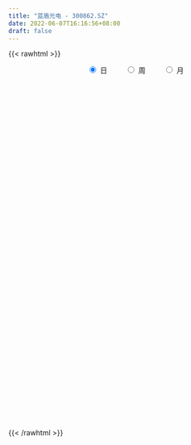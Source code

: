```yaml
---
title: "蓝盾光电 - 300862.SZ"
date: 2022-06-07T16:16:56+08:00
draft: false
---
```

{{< rawhtml >}}
    <div style="text-align: center">
        <label style="padding: 1rem;"><input style="margin-right: .5rem" type="radio" name="period" value="D" checked onclick="period_change(this)">日</label>
        <label style="padding: 1rem;"><input style="margin-right: .5rem" type="radio" name="period" value="W" onclick="period_change(this)">周</label>
        <label style="padding: 1rem;"><input style="margin-right: .5rem" type="radio" name="period" value="M" onclick="period_change(this)">月</label>
    </div>
    <div id="chart" style="height: 700px;"></div> 
    <script type="text/javascript">
        const D_v = [159197.97,179167.04,186020.42,170246.79,142931.18,85730.54,79176.43,66356.07,71959.13,53934.62,46401.28,35651.06,53684.12,58779.38,55481.87,52282.33,67871.28,121869.68,171584.13,128177.52,100993.09,86929.91,62527.92,101682.1,69235.82,52922.84,60473.58,50788.16,50617.5,67779.37,58019.74,98582.38,76675.23,67157.48,45187.93,76090.78,103354.0,79776.69,54448.5,45068.04,82172.71,102984.39,68600.14,65176.32,38702.71,42640.14,35941.86,34233.61,33567.26,31342.77,27733.59,28383.85,36767.19,17877.94,17666.68,19032.95,14537.52,28605.57,23968.84,17330.21,17129.53,22406.37,17843.38,15147.04,10984.0,15456.41,14720.09,20485.45,17449.3,24574.17,14947.0,27523.7,19188.92,17419.68,12217.03,14075.41,17231.75,15415.47,12713.0,12590.48,17666.0,12328.28,24442.02,20978.81,23721.86,22103.05,12433.62,19701.95,29426.69,31884.95,23609.04,24605.51,15412.55,17852.1,16172.47,25391.41,17752.48,49622.1,36531.12,35132.18,17367.86,17661.0,17082.86,17027.13,24494.0,21385.69,20726.92,18103.38,23965.84,21322.63,14824.67,14889.92,13936.04,8677.64,10436.71,12156.12,15498.63,11156.09,17158.17,16381.85,16004.52,13349.76,18748.63,30625.15,36068.85,37776.52,60365.55,35722.64,34217.31,29769.63,15845.71,15164.47,20867.31,20493.68,37314.25,45410.82,37226.14,59037.92,59696.87,45071.13,38686.09,33492.33,22070.0,26175.53,31095.77,41390.29,32128.57,29215.73,16030.09,43843.27,40892.96,26360.39,34995.25,22619.68,12226.3,15199.23,11960.69,13604.33,15525.4,12522.82,9894.82,13641.19,9178.48,15229.43,9625.39,12955.71,15076.77,6541.86,7330.47,6275.03,9209.82,7066.43,7380.61,9970.56,9491.18,7292.16,10149.0,5938.39,11107.0,8819.99,8255.27,10027.77,11306.91,29002.84,16231.73,11748.77,11520.79,8442.98,7766.76,7157.0,9739.67,9623.04,13114.92,11277.4,10094.24,6857.0,7040.99,11144.83,11897.83,18723.24,53467.85,29403.33,20443.02,12033.02,14137.51,8464.69,15199.0,12879.91,6840.47,26925.18,22237.87,33269.59,17167.15,18691.6,23829.17,33370.83,20156.44,21939.12,17510.29,15951.45,14423.56,13828.26,19117.48,14242.88,10989.9,11709.97,7362.39,9347.31,9126.23,11392.98,8017.29,30219.76,15343.04,9879.73,30027.79,15894.43,15485.0,21337.43,33373.52,25367.09,21157.67,19911.53,18769.54,33736.91,47694.87,27747.18,21599.72,26119.69,33748.16,34526.77,28386.88,29396.15,18430.45,18814.29,15678.53,21331.48,17766.13,15202.7,11561.89,25774.08,11328.1,17985.43,15447.9,9436.08,10411.9,24853.07,17807.33,6979.0,10164.0,5551.59,6884.08,5937.67,7549.58,7147.26,6810.43,5056.43,3821.0,6916.0,4817.0,12895.0,8370.0,5750.97,12873.32,10153.68,9162.18,6488.35,6871.52,8034.35,8440.58,9782.96,8840.69,10331.0,11694.99,11575.0,29166.03,45168.39,55089.11,37819.5,20383.0,19638.42,20071.72,20345.32,16494.42,18777.35,14985.86,17653.0,20098.0,17044.69,24974.94,18897.0,11196.06,25536.06,13518.35,9384.16,11333.63,8303.39,10309.0,14826.48,15534.98,13935.91,12445.39,12565.0,7468.65,16548.0,11187.0,12434.0,8109.48,37731.07,14551.05,19877.3,13669.5,14228.25,14379.87,10053.86,13425.91,9299.91,23059.68,11696.69,8217.0,7244.0,16731.67,13351.0,82190.66,79074.07,40016.0,39110.87,36634.0,19507.17,17656.25,10526.87,10892.87,8748.14,10491.24,8464.72,12736.39,5299.78,5943.65,6587.0,17162.63,9579.98,7875.61,10524.33,9010.17,26514.57,14374.6,8521.0,7084.0,8625.28,9586.12,7465.43,9088.01,9202.68,12126.69,7964.0,8130.0,5743.0,8532.08,8214.86,11993.0,6752.79,8048.44,23063.48,11061.24,8895.54,9391.0,8625.0,7738.86,5477.0,6883.0,17514.73,7752.04,6882.57,8965.44,6678.44,6001.43,4561.55,4671.43,8306.0,5143.0,3661.81,4200.31,4805.07,5794.41,9852.0,7225.0,10373.68,7975.08,6652.0,8565.73,6991.0,7861.0,7479.36,13771.09,10294.73,4588.09,4615.14,4024.91,4361.57,14451.81,11879.56,6375.21,8990.56,7604.69,6927.42,6197.94,6607.41,7132.31,5341.28,8197.89,9396.74,6928.08]
const D_histogram = [0.0,0.9374814815,1.6997102037,1.4435332743,0.333263996,-0.5075864027,-1.0775368868,-1.4664187111,-1.8859225704,-1.995834517,-2.0641246168,-1.9972106032,-2.011711246,-2.2544142922,-2.0843061169,-1.7304602686,-1.337321279,-0.3819014041,0.3304517763,0.9774421852,1.3699072751,1.1713499899,1.0580902874,1.1122236746,0.9340512114,0.5760036633,0.4589896005,0.2313807622,0.2872820305,0.5096386108,0.5644085719,0.7812060248,0.9523966693,0.8445408094,0.6803849045,0.7573063524,0.8583184495,0.6544720438,0.4761479332,0.3463342221,0.4520526843,0.6209683437,0.4580166544,0.0179740279,-0.261925012,-0.3176893754,-0.4762974865,-0.4800058746,-0.5601980858,-0.4843753281,-0.4336133833,-0.4691548799,-0.6528601077,-0.7064387161,-0.6599977985,-0.64305608,-0.5802086823,-0.4127030958,-0.3642149988,-0.3269424477,-0.3023755408,-0.3578467319,-0.3136183054,-0.2952958406,-0.2501021742,-0.1458310644,-0.0505083479,0.0681471954,0.1050689555,0.0241307503,-0.0531015688,-0.0542801818,-0.0050515983,-0.0340115659,-0.0286963442,-0.0767779925,-0.1747775516,-0.1574920009,-0.1635834768,-0.1102447417,-0.1064404525,-0.0519536124,0.0634710231,0.1777096897,0.0939965831,-0.0183554585,-0.0686978244,0.0036703126,0.2601917277,0.4566378545,0.4809230626,0.3311142867,0.2215987117,0.046847558,-0.0480571118,-0.2422697074,-0.2907968788,0.1087452682,0.2899417693,0.449206615,0.5036657549,0.505662684,0.4071497554,0.2498754291,0.1910809882,0.2234618399,0.1863383816,0.1620555295,0.2788270746,0.23283027,0.1160501039,0.0079866768,-0.1419352679,-0.241625765,-0.2408760221,-0.2111241186,-0.0634407633,0.0771722167,0.1617723785,0.2236919681,0.2663636946,0.2341386103,0.2550426779,0.2265215158,0.3090374525,0.3699654647,0.5039464936,0.5089795325,0.4892024594,0.2757453621,0.082280883,-0.0038209245,-0.0181075818,-0.0012697558,0.1343902528,0.250954033,0.2773904428,0.3448742491,0.4675854795,0.4221316905,0.3952258792,0.261116197,0.1785674081,0.1226836914,0.0587214258,0.1173592963,0.0369863568,-0.0759709281,-0.1305047518,-0.0272010042,0.0228982921,0.0727094831,-0.069975271,-0.2376051196,-0.3049655879,-0.3990648916,-0.4140982828,-0.3504012073,-0.3624277859,-0.3738730899,-0.3228751674,-0.3329557401,-0.3225959192,-0.3700698799,-0.3885576731,-0.4189315677,-0.4918607825,-0.4697324027,-0.4519308189,-0.4175990347,-0.3144039499,-0.2263465867,-0.1640028331,-0.0523853385,0.034606428,0.0759970723,0.0596594192,0.0595515664,0.1116058197,0.1640150031,0.1892747381,0.2321382408,0.2845357317,0.3631261997,0.4072377202,0.4073526292,0.3521534329,0.3154295623,0.2544776211,0.2224366715,0.1707604579,0.1588747739,0.1772953954,0.1584584998,0.0849867845,0.0287920772,-0.0181607761,0.0133811539,0.0681874028,0.143481302,0.3039236065,0.3414296485,0.2831828911,0.2528437637,0.1484751306,0.0979273281,0.0746055097,-0.0282400878,-0.077194746,0.0182224708,0.0874048093,0.1248305893,0.1458491278,0.1577023857,0.2004826419,0.1820902393,0.1169706661,0.118246096,0.0389085227,-0.010942373,-0.0135081421,-0.0232854653,-0.1295528477,-0.2680961585,-0.3475198979,-0.449388884,-0.4587679948,-0.4105534801,-0.313154084,-0.2550508467,-0.20234423,-0.0564045161,-0.003777867,0.0252642171,0.1426049052,0.205428614,0.1907536489,0.18782714,0.24559649,0.2261397878,0.2226014902,0.1227813479,-0.0611514448,-0.0097779656,0.0900454572,0.0992882538,0.045940635,-0.0681962935,-0.1689855628,-0.2136204274,-0.1934286628,-0.2193762916,-0.2098416673,-0.1608582341,-0.1218972243,-0.1094897699,-0.1307190322,-0.1282243172,-0.1106984009,-0.1661042619,-0.1809763331,-0.2247718773,-0.264104483,-0.279468855,-0.2305047628,-0.1655984295,-0.1792405427,-0.1561141401,-0.1873796491,-0.1613261595,-0.1054497172,-0.0520767425,-0.0463481104,0.007180853,0.0553006862,0.0705781999,0.0796252889,0.0707098134,0.0674345451,0.0077238434,-0.0472327202,-0.0617593768,0.0042019368,-0.0136820383,-0.088893514,-0.081657822,-0.0382552743,-0.019682625,0.0155835618,0.0670868243,0.1144272013,0.164712195,0.2106404994,0.2483976788,0.3480491667,0.4409106864,0.5874611704,0.5608067379,0.5137782727,0.4137925824,0.3691519436,0.3409157992,0.3000523078,0.2776213806,0.2494177927,0.1617082971,0.1092158626,0.0806614381,0.0939509864,0.031724824,-0.0082730615,-0.1439039942,-0.2605621007,-0.3120322283,-0.3154054,-0.2960329281,-0.2742319248,-0.2246231609,-0.1596736432,-0.0849587875,-0.0659203191,-0.0870937504,-0.07727958,-0.017110665,0.0013050427,-0.0406028923,-0.0554897821,0.0604237286,0.1078783803,0.1147962308,0.1314200023,0.1497653955,0.1078982224,0.0729976386,-0.0069273833,-0.03492424,-0.0167009319,0.0123442798,-0.0069851196,-0.0358221129,0.0120234799,0.0103083641,0.2775389906,0.2979234306,0.2409757526,0.1501192161,-0.1177523743,-0.2997443998,-0.4789502343,-0.5316902295,-0.4884238066,-0.4065589541,-0.3147152171,-0.2602811612,-0.2717601864,-0.2467499116,-0.2136574234,-0.1646215987,-0.0918337166,-0.0364828074,0.0287330464,0.0653771897,0.103103013,0.1469522896,0.1486100311,0.1272263816,0.1305224247,0.1469024199,0.1371045109,0.1232252886,0.0555423867,-0.038613102,-0.1239156495,-0.1593482641,-0.1479010384,-0.1800855597,-0.2975086017,-0.3109142183,-0.2436724607,-0.1677808116,-0.0683655316,0.081581515,0.1849550509,0.2105388165,0.1842681038,0.1270913553,0.0366583425,0.003428357,-0.0081681383,0.0512190641,0.0772008924,0.0768778528,0.0139604277,-0.0689691128,-0.0935669912,-0.1228588289,-0.1322173738,-0.1825351906,-0.1699560383,-0.155240585,-0.154281786,-0.1782366065,-0.2059339861,-0.3565857364,-0.4715699673,-0.4651985855,-0.4643623597,-0.3606817777,-0.2328912782,-0.1210462211,0.0090406896,0.133510438,0.1959379431,0.2534118585,0.2761107333,0.2790231214,0.275126867,0.2761129154,0.3413812229,0.3578633628,0.3503839104,0.2406872627,0.1831674969,0.1532908756,0.148339009,0.1653127527,0.191571588,0.212902504,0.2569828413,0.2971093559,0.3000681885]
const D_fast = [0.0,1.1718518519,2.3590081249,2.4637145141,1.4367612348,0.4690142355,-0.3703204703,-1.1258069724,-2.0167914743,-2.6256620502,-3.2099833042,-3.6423719413,-4.1598003956,-4.9661070148,-5.3170753688,-5.3958445877,-5.3370359178,-4.4770913939,-3.6821252695,-2.7907743143,-2.0558324056,-1.9615521934,-1.810289324,-1.4781000181,-1.4227596785,-1.6368063107,-1.6390729734,-1.8088366211,-1.6811148452,-1.3313486122,-1.1354765082,-0.7233775491,-0.3140877373,-0.2108083949,-0.2048680736,0.0613799624,0.3769716719,0.3367432771,0.2774561499,0.2342259943,0.4529576275,0.7771153728,0.7286678471,0.2931187276,-0.0522615652,-0.1874482726,-0.4651307552,-0.588840612,-0.8090823446,-0.854353419,-0.91199482,-1.0648250366,-1.4117452913,-1.6419335787,-1.7604921107,-1.9043144123,-1.9865191851,-1.9221893726,-1.9647550252,-2.0092180861,-2.0602450644,-2.2051779384,-2.2393540883,-2.2948555836,-2.3121874608,-2.2443741171,-2.1616784876,-2.0259861455,-1.9627971464,-2.037702664,-2.1282103754,-2.1429590339,-2.0949933499,-2.132456209,-2.1343150733,-2.2015912198,-2.3432851668,-2.3653726163,-2.4123599614,-2.3865824117,-2.4093882356,-2.3678897987,-2.2365974074,-2.0779313183,-2.1381452792,-2.2550861855,-2.3226030074,-2.2493172922,-1.9277479452,-1.6171423548,-1.472626381,-1.5396565853,-1.5937724823,-1.7568117465,-1.8637306943,-2.1185107167,-2.2397371078,-1.8130086438,-1.5593267003,-1.287760201,-1.1073846223,-0.9789720222,-0.9756975119,-1.0705029809,-1.0815271748,-0.9932808631,-0.983819726,-0.9675886957,-0.781110382,-0.768899619,-0.8566672592,-0.9627340171,-1.1481397788,-1.3082367171,-1.3677059797,-1.3907351059,-1.2589119414,-1.0990059073,-0.9739626508,-0.8561200692,-0.7468574191,-0.7205478508,-0.6358831138,-0.6077738969,-0.4479985971,-0.2945792186,-0.0346115663,0.0976663557,0.2001898974,0.0556691407,-0.1172251176,-0.2042821563,-0.223095709,-0.206575322,-0.0373177502,0.1419845383,0.2377685588,0.3914709274,0.6310785276,0.6911576613,0.7630583198,0.6942276868,0.6563207499,0.6311079561,0.5818260469,0.6698037415,0.5986773911,0.4667273743,0.3795673626,0.4760708592,0.5318947285,0.5998832902,0.4397047185,0.2126735899,0.0690717247,-0.124793802,-0.2433517638,-0.2672549902,-0.3698885152,-0.4748020917,-0.504522961,-0.5978424688,-0.6681316277,-0.8081230584,-0.9237502699,-1.0588570564,-1.2547514668,-1.3500561876,-1.4452373086,-1.5153052831,-1.4907111858,-1.4592404693,-1.4378974239,-1.3393762639,-1.2437328905,-1.1833429781,-1.1847657764,-1.1699857376,-1.0900300294,-0.9966170952,-0.9240386756,-0.8231406127,-0.6996091889,-0.530237171,-0.3843162205,-0.2823631542,-0.2495239922,-0.2073904723,-0.2047230082,-0.1811547899,-0.190140889,-0.1623078796,-0.0995634092,-0.0787856799,-0.131010699,-0.180007387,-0.2315004344,-0.1966132159,-0.1247601163,-0.0135958916,0.2228273145,0.3456907687,0.358239734,0.3911115475,0.3238616971,0.2977957266,0.2931252856,0.1832196662,0.1149663214,0.2149391559,0.3059726969,0.3746061241,0.4320869446,0.4833657989,0.5762667156,0.6033968729,0.5675199662,0.5983569201,0.5287464774,0.4761599884,0.4702171838,0.4546184943,0.3159629,0.1103955496,-0.0559081644,-0.2701243714,-0.3941954809,-0.4486193362,-0.4295084611,-0.4351679355,-0.4330473763,-0.3012087915,-0.2495266091,-0.2141684707,-0.0611765563,0.053004306,0.0860177531,0.1300480292,0.2492165016,0.2862947464,0.3384068214,0.2692820161,0.0700613622,0.11899035,0.2413251371,0.2753899971,0.2335275371,0.1023415353,-0.0406941247,-0.1387340962,-0.1668994973,-0.247691199,-0.2906169916,-0.2818481169,-0.2733614131,-0.2883264012,-0.3422354215,-0.3717967859,-0.3819454698,-0.4788773963,-0.5389935507,-0.6389820643,-0.7443407907,-0.8295723765,-0.838234475,-0.814727749,-0.8731799979,-0.8890821303,-0.9671925516,-0.9814706019,-0.9519565889,-0.9116027999,-0.9174611954,-0.8621370187,-0.8001920139,-0.7672699502,-0.7383165391,-0.7295545612,-0.7159711933,-0.7737509341,-0.8405156777,-0.8704821785,-0.8034703808,-0.8247748654,-0.9222097195,-0.9353884831,-0.9015497539,-0.8878977609,-0.8487356837,-0.780460715,-0.7045135378,-0.6130504953,-0.5144620661,-0.4146054669,-0.2279416873,-0.0248524961,0.2685632805,0.3821105325,0.4635266355,0.4669890908,0.5146364378,0.5716292433,0.6057788288,0.6527532467,0.686904107,0.6396216857,0.6144332168,0.6060441518,0.6428214467,0.5885264904,0.5464603395,0.3748534083,0.1930547766,0.063576592,-0.0186479298,-0.0732836899,-0.1200406678,-0.1265876942,-0.1015565873,-0.0480814284,-0.0455230399,-0.0884699088,-0.0979756333,-0.0420843846,-0.0233424162,-0.0754010743,-0.1041604096,0.0268590332,0.10128328,0.1369001882,0.1863789602,0.2421657023,0.2272730848,0.2106219106,0.128965043,0.0922371262,0.1062852014,0.1384164831,0.1173408037,0.0795482822,0.130399745,0.1312617202,0.4678770943,0.562742392,0.5660386521,0.5127119197,0.2154022357,-0.0415258898,-0.3404692828,-0.5261318354,-0.6049713642,-0.6247462502,-0.6115813175,-0.6222175518,-0.7016366237,-0.7383138268,-0.7586356944,-0.7507552694,-0.7009258165,-0.6546956091,-0.5822964937,-0.529308053,-0.4658064764,-0.3852191274,-0.3464088782,-0.3359859322,-0.300059283,-0.2469536828,-0.222475464,-0.2055483642,-0.2593456694,-0.3631544336,-0.4794358935,-0.5547055741,-0.580233608,-0.6574395193,-0.8492397117,-0.9403738828,-0.9340502404,-0.9001037942,-0.8177798972,-0.6474374718,-0.4978251731,-0.4196067035,-0.3998103902,-0.4252142998,-0.506482727,-0.5388556233,-0.5524941531,-0.4803021847,-0.4350201333,-0.4161237097,-0.4755510279,-0.5757228466,-0.6237124728,-0.6837190178,-0.7261319061,-0.8220835205,-0.8519933778,-0.8760880707,-0.9136997183,-0.9822136903,-1.0613945665,-1.3011927509,-1.5340694736,-1.6439977382,-1.7592521023,-1.7457419647,-1.6761742847,-1.5945907829,-1.4622436999,-1.304396342,-1.1929843511,-1.0721574711,-0.980430913,-0.9077627445,-0.8428772821,-0.7728630049,-0.6222493917,-0.5163014111,-0.4361848859,-0.485709718,-0.4974376095,-0.4889915119,-0.4568586262,-0.3985566944,-0.3244049621,-0.2498484201,-0.1415223725,-0.0271185189,0.0508573608]
const D_slow = [0.0,0.2343703704,0.6592979213,1.0201812398,1.1034972388,0.9766006382,0.7072164165,0.3406117387,-0.1308689039,-0.6298275331,-1.1458586873,-1.6451613381,-2.1480891496,-2.7116927227,-3.2327692519,-3.6653843191,-3.9997146388,-4.0951899898,-4.0125770458,-3.7682164995,-3.4257396807,-3.1329021832,-2.8683796114,-2.5903236927,-2.3568108899,-2.212809974,-2.0980625739,-2.0402173834,-1.9683968757,-1.840987223,-1.6998850801,-1.5045835739,-1.2664844066,-1.0553492042,-0.8852529781,-0.69592639,-0.4813467776,-0.3177287667,-0.1986917834,-0.1121082278,0.0009049432,0.1561470292,0.2706511927,0.2751446997,0.2096634467,0.1302411029,0.0111667312,-0.1088347374,-0.2488842588,-0.3699780909,-0.4783814367,-0.5956701567,-0.7588851836,-0.9354948626,-1.1004943122,-1.2612583322,-1.4063105028,-1.5094862768,-1.6005400265,-1.6822756384,-1.7578695236,-1.8473312066,-1.9257357829,-1.9995597431,-2.0620852866,-2.0985430527,-2.1111701397,-2.0941333408,-2.067866102,-2.0618334144,-2.0751088066,-2.088678852,-2.0899417516,-2.0984446431,-2.1056187291,-2.1248132273,-2.1685076152,-2.2078806154,-2.2487764846,-2.27633767,-2.3029477832,-2.3159361863,-2.3000684305,-2.2556410081,-2.2321418623,-2.2367307269,-2.253905183,-2.2529876049,-2.1879396729,-2.0737802093,-1.9535494436,-1.870770872,-1.815371194,-1.8036593045,-1.8156735825,-1.8762410093,-1.948940229,-1.921753912,-1.8492684696,-1.7369668159,-1.6110503772,-1.4846347062,-1.3828472673,-1.32037841,-1.272608163,-1.216742703,-1.1701581076,-1.1296442252,-1.0599374566,-1.0017298891,-0.9727173631,-0.9707206939,-1.0062045109,-1.0666109521,-1.1268299576,-1.1796109873,-1.1954711781,-1.176178124,-1.1357350293,-1.0798120373,-1.0132211137,-0.9546864611,-0.8909257916,-0.8342954127,-0.7570360496,-0.6645446834,-0.53855806,-0.4113131768,-0.289012562,-0.2200762214,-0.1995060007,-0.2004612318,-0.2049881272,-0.2053055662,-0.171708003,-0.1089694947,-0.039621884,0.0465966783,0.1634930481,0.2690259708,0.3678324406,0.4331114898,0.4777533418,0.5084242647,0.5231046211,0.5524444452,0.5616910344,0.5426983024,0.5100721144,0.5032718634,0.5089964364,0.5271738072,0.5096799894,0.4502787095,0.3740373126,0.2742710897,0.170746519,0.0831462171,-0.0074607293,-0.1009290018,-0.1816477937,-0.2648867287,-0.3455357085,-0.4380531785,-0.5351925968,-0.6399254887,-0.7628906843,-0.880323785,-0.9933064897,-1.0977062484,-1.1763072359,-1.2328938826,-1.2738945908,-1.2869909254,-1.2783393185,-1.2593400504,-1.2444251956,-1.229537304,-1.2016358491,-1.1606320983,-1.1133134138,-1.0552788536,-0.9841449206,-0.8933633707,-0.7915539406,-0.6897157834,-0.6016774251,-0.5228200346,-0.4592006293,-0.4035914614,-0.3609013469,-0.3211826535,-0.2768588046,-0.2372441797,-0.2159974835,-0.2087994642,-0.2133396583,-0.2099943698,-0.1929475191,-0.1570771936,-0.081096292,0.0042611202,0.0750568429,0.1382677839,0.1753865665,0.1998683985,0.218519776,0.211459754,0.1921610675,0.1967166852,0.2185678875,0.2497755348,0.2862378168,0.3256634132,0.3757840737,0.4213066335,0.4505493001,0.4801108241,0.4898379547,0.4871023615,0.4837253259,0.4779039596,0.4455157477,0.3784917081,0.2916117336,0.1792645126,0.0645725139,-0.0380658561,-0.1163543771,-0.1801170888,-0.2307031463,-0.2448042753,-0.2457487421,-0.2394326878,-0.2037814615,-0.152424308,-0.1047358958,-0.0577791108,0.0036200117,0.0601549586,0.1158053312,0.1465006682,0.131212807,0.1287683156,0.1512796799,0.1761017433,0.1875869021,0.1705378287,0.128291438,0.0748863312,0.0265291655,-0.0283149074,-0.0807753242,-0.1209898828,-0.1514641888,-0.1788366313,-0.2115163893,-0.2435724687,-0.2712470689,-0.3127731344,-0.3580172176,-0.414210187,-0.4802363077,-0.5501035215,-0.6077297122,-0.6491293195,-0.6939394552,-0.7329679902,-0.7798129025,-0.8201444424,-0.8465068717,-0.8595260573,-0.8711130849,-0.8693178717,-0.8554927001,-0.8378481502,-0.8179418279,-0.8002643746,-0.7834057383,-0.7814747775,-0.7932829575,-0.8087228017,-0.8076723175,-0.8110928271,-0.8333162056,-0.8537306611,-0.8632944797,-0.8682151359,-0.8643192455,-0.8475475394,-0.8189407391,-0.7777626903,-0.7251025655,-0.6630031457,-0.5759908541,-0.4657631825,-0.3188978899,-0.1786962054,-0.0502516372,0.0531965084,0.1454844943,0.2307134441,0.305726521,0.3751318661,0.4374863143,0.4779133886,0.5052173542,0.5253827138,0.5488704603,0.5568016663,0.554733401,0.5187574024,0.4536168773,0.3756088202,0.2967574702,0.2227492382,0.154191257,0.0980354668,0.058117056,0.0368773591,0.0203972793,-0.0013761583,-0.0206960533,-0.0249737196,-0.0246474589,-0.034798182,-0.0486706275,-0.0335646954,-0.0065951003,0.0221039574,0.054958958,0.0924003068,0.1193748624,0.1376242721,0.1358924263,0.1271613662,0.1229861333,0.1260722032,0.1243259233,0.1153703951,0.1183762651,0.1209533561,0.1903381037,0.2648189614,0.3250628995,0.3625927036,0.33315461,0.25821851,0.1384809515,0.0055583941,-0.1165475576,-0.2181872961,-0.2968661004,-0.3619363907,-0.4298764373,-0.4915639152,-0.544978271,-0.5861336707,-0.6090920998,-0.6182128017,-0.6110295401,-0.5946852427,-0.5689094894,-0.532171417,-0.4950189092,-0.4632123138,-0.4305817077,-0.3938561027,-0.3595799749,-0.3287736528,-0.3148880561,-0.3245413316,-0.355520244,-0.39535731,-0.4323325696,-0.4773539595,-0.55173111,-0.6294596645,-0.6903777797,-0.7323229826,-0.7494143655,-0.7290189868,-0.6827802241,-0.6301455199,-0.584078494,-0.5523056552,-0.5431410695,-0.5422839803,-0.5443260148,-0.5315212488,-0.5122210257,-0.4930015625,-0.4895114556,-0.5067537338,-0.5301454816,-0.5608601888,-0.5939145323,-0.6395483299,-0.6820373395,-0.7208474858,-0.7594179323,-0.8039770839,-0.8554605804,-0.9446070145,-1.0624995063,-1.1787991527,-1.2948897426,-1.385060187,-1.4432830066,-1.4735445618,-1.4712843895,-1.43790678,-1.3889222942,-1.3255693296,-1.2565416463,-1.1867858659,-1.1180041491,-1.0489759203,-0.9636306146,-0.8741647739,-0.7865687963,-0.7263969806,-0.6806051064,-0.6422823875,-0.6051976353,-0.5638694471,-0.5159765501,-0.4627509241,-0.3985052138,-0.3242278748,-0.2492108277]
const D_data = [['2020-08-24', 70.0, 64.68, 55.55, 70.0],['2020-08-25', 62.0, 79.37, 60.0, 88.18],['2020-08-26', 76.0, 82.91, 73.11, 93.6],['2020-08-27', 87.73, 72.9, 71.15, 92.0],['2020-08-28', 67.91, 59.35, 59.2, 68.8],['2020-08-31', 58.8, 57.51, 56.44, 59.88],['2020-09-01', 56.6, 56.56, 55.56, 59.6],['2020-09-02', 56.84, 55.28, 54.0, 56.84],['2020-09-03', 55.28, 51.37, 51.22, 55.45],['2020-09-04', 49.99, 52.2, 49.52, 53.5],['2020-09-07', 51.66, 50.48, 50.27, 52.35],['2020-09-08', 50.76, 50.34, 50.2, 51.97],['2020-09-09', 49.88, 47.58, 47.03, 49.88],['2020-09-10', 48.03, 41.96, 41.96, 48.44],['2020-09-11', 41.06, 44.77, 40.5, 45.99],['2020-09-14', 44.79, 46.47, 44.16, 46.8],['2020-09-15', 46.11, 47.21, 45.2, 49.6],['2020-09-16', 46.6, 56.65, 45.44, 56.65],['2020-09-17', 58.5, 57.53, 54.01, 66.3],['2020-09-18', 55.02, 60.37, 55.02, 65.96],['2020-09-21', 58.02, 60.43, 56.65, 62.0],['2020-09-22', 57.0, 54.1, 52.7, 58.83],['2020-09-23', 54.01, 54.79, 53.52, 56.79],['2020-09-24', 54.48, 57.21, 53.65, 60.6],['2020-09-25', 56.0, 54.43, 53.0, 58.48],['2020-09-28', 54.09, 51.0, 50.2, 54.86],['2020-09-29', 51.38, 52.84, 50.18, 54.87],['2020-09-30', 52.0, 50.5, 50.3, 53.44],['2020-10-09', 51.59, 53.51, 50.59, 54.19],['2020-10-12', 53.98, 56.4, 53.52, 57.48],['2020-10-13', 56.0, 55.23, 54.15, 56.39],['2020-10-14', 55.91, 58.31, 55.49, 59.43],['2020-10-15', 56.82, 59.29, 54.13, 59.4],['2020-10-16', 57.96, 56.52, 56.24, 60.56],['2020-10-19', 58.0, 55.55, 55.35, 58.66],['2020-10-20', 54.05, 58.8, 53.53, 59.66],['2020-10-21', 58.3, 60.15, 57.3, 61.98],['2020-10-22', 58.01, 56.6, 56.36, 61.44],['2020-10-23', 56.06, 56.3, 55.58, 58.36],['2020-10-26', 55.95, 56.38, 54.67, 57.6],['2020-10-27', 55.8, 59.58, 55.46, 60.29],['2020-10-28', 59.12, 61.56, 58.17, 62.47],['2020-10-29', 60.04, 57.88, 57.8, 60.68],['2020-10-30', 58.05, 53.0, 52.44, 58.98],['2020-11-02', 52.02, 52.99, 50.52, 53.48],['2020-11-03', 53.23, 54.68, 52.36, 55.43],['2020-11-04', 54.51, 52.5, 51.9, 54.66],['2020-11-05', 52.99, 53.61, 52.73, 54.27],['2020-11-06', 53.7, 51.98, 51.2, 53.74],['2020-11-09', 52.4, 53.46, 51.9, 53.69],['2020-11-10', 53.47, 53.06, 52.52, 53.85],['2020-11-11', 52.64, 51.58, 51.51, 53.64],['2020-11-12', 51.63, 48.58, 48.28, 51.64],['2020-11-13', 48.07, 48.9, 47.76, 49.38],['2020-11-16', 49.03, 49.44, 48.56, 49.87],['2020-11-17', 49.46, 48.55, 48.37, 49.5],['2020-11-18', 48.56, 48.66, 48.09, 49.11],['2020-11-19', 48.3, 49.99, 47.79, 50.66],['2020-11-20', 49.5, 48.55, 48.41, 50.3],['2020-11-23', 48.79, 48.13, 47.79, 48.79],['2020-11-24', 48.25, 47.64, 47.4, 48.59],['2020-11-25', 47.7, 46.03, 45.8, 47.85],['2020-11-26', 46.03, 46.71, 45.71, 47.28],['2020-11-27', 46.5, 46.03, 45.83, 46.95],['2020-11-30', 46.34, 46.03, 45.89, 46.47],['2020-12-01', 46.4, 46.72, 46.04, 47.05],['2020-12-02', 46.75, 46.77, 46.49, 47.25],['2020-12-03', 46.64, 47.35, 46.53, 47.86],['2020-12-04', 47.04, 46.52, 46.46, 47.74],['2020-12-07', 46.52, 44.68, 44.65, 46.52],['2020-12-08', 44.61, 43.99, 43.91, 44.97],['2020-12-09', 44.0, 44.39, 42.69, 45.62],['2020-12-10', 44.1, 44.83, 43.55, 45.65],['2020-12-11', 44.5, 43.59, 43.08, 45.3],['2020-12-14', 43.08, 43.63, 42.82, 44.26],['2020-12-15', 44.0, 42.5, 42.39, 44.0],['2020-12-16', 42.5, 41.07, 40.9, 42.52],['2020-12-17', 41.0, 41.85, 40.51, 41.95],['2020-12-18', 41.69, 41.14, 41.09, 42.24],['2020-12-21', 41.12, 41.58, 40.92, 42.39],['2020-12-22', 41.3, 40.7, 40.68, 42.25],['2020-12-23', 41.0, 41.1, 40.51, 41.32],['2020-12-24', 41.02, 42.0, 40.83, 43.19],['2020-12-25', 41.51, 42.38, 41.29, 42.92],['2020-12-28', 42.31, 39.77, 39.4, 42.93],['2020-12-29', 39.39, 38.59, 38.38, 39.54],['2020-12-30', 38.1, 38.57, 38.1, 38.92],['2020-12-31', 38.41, 39.82, 38.41, 40.17],['2021-01-04', 39.77, 42.81, 39.52, 43.39],['2021-01-05', 42.65, 43.27, 42.2, 44.4],['2021-01-06', 42.99, 41.8, 41.56, 43.21],['2021-01-07', 41.13, 39.33, 38.82, 41.94],['2021-01-08', 39.03, 39.09, 38.4, 40.37],['2021-01-11', 39.01, 37.35, 37.02, 39.46],['2021-01-12', 37.28, 37.36, 37.06, 38.45],['2021-01-13', 37.4, 34.95, 34.83, 37.86],['2021-01-14', 34.9, 35.63, 34.56, 36.25],['2021-01-15', 35.58, 41.85, 35.18, 41.97],['2021-01-18', 41.36, 40.58, 40.05, 42.2],['2021-01-19', 40.65, 41.27, 40.15, 42.67],['2021-01-20', 41.25, 40.68, 40.27, 41.6],['2021-01-21', 40.68, 40.36, 39.62, 40.99],['2021-01-22', 40.36, 39.0, 38.9, 40.64],['2021-01-25', 39.15, 37.64, 37.1, 39.38],['2021-01-26', 37.64, 38.28, 37.49, 40.96],['2021-01-27', 37.97, 39.34, 37.5, 40.25],['2021-01-28', 39.14, 38.45, 38.34, 40.55],['2021-01-29', 38.42, 38.42, 37.26, 39.18],['2021-02-01', 38.42, 40.46, 37.9, 40.46],['2021-02-02', 40.11, 38.67, 38.41, 40.39],['2021-02-03', 38.44, 37.34, 37.3, 39.29],['2021-02-04', 36.98, 36.75, 36.11, 38.12],['2021-02-05', 37.14, 35.33, 35.05, 37.9],['2021-02-08', 35.41, 34.98, 34.77, 35.86],['2021-02-09', 35.28, 35.62, 35.0, 36.14],['2021-02-10', 36.1, 35.72, 35.5, 36.59],['2021-02-18', 36.5, 37.4, 36.5, 37.7],['2021-02-19', 37.22, 37.93, 37.19, 37.94],['2021-02-22', 37.99, 37.77, 37.65, 38.91],['2021-02-23', 38.52, 37.88, 37.55, 39.29],['2021-02-24', 37.48, 37.97, 37.15, 38.45],['2021-02-25', 38.2, 37.12, 37.02, 38.51],['2021-02-26', 36.8, 37.82, 36.79, 38.28],['2021-03-01', 35.41, 37.25, 35.1, 37.48],['2021-03-02', 36.99, 38.89, 35.85, 38.92],['2021-03-03', 38.2, 39.18, 38.09, 39.53],['2021-03-04', 38.83, 40.89, 38.51, 43.5],['2021-03-05', 40.03, 39.99, 39.5, 41.56],['2021-03-08', 39.94, 39.99, 38.89, 41.29],['2021-03-09', 39.6, 37.2, 37.0, 39.82],['2021-03-10', 37.3, 36.46, 36.23, 37.89],['2021-03-11', 36.46, 37.05, 36.01, 37.31],['2021-03-12', 36.85, 37.64, 36.27, 38.62],['2021-03-15', 37.71, 38.0, 37.2, 38.48],['2021-03-16', 38.24, 39.93, 37.41, 40.44],['2021-03-17', 40.5, 40.51, 39.21, 41.58],['2021-03-18', 40.3, 39.97, 39.81, 41.47],['2021-03-19', 40.11, 40.99, 39.77, 43.0],['2021-03-22', 41.51, 42.54, 40.85, 43.45],['2021-03-23', 42.16, 41.03, 40.81, 42.44],['2021-03-24', 40.69, 41.44, 40.5, 43.8],['2021-03-25', 41.0, 39.98, 39.51, 41.52],['2021-03-26', 40.0, 40.28, 39.66, 40.96],['2021-03-29', 41.05, 40.43, 39.81, 41.77],['2021-03-30', 40.68, 40.15, 39.7, 41.6],['2021-03-31', 39.83, 41.82, 39.6, 42.48],['2021-04-01', 41.2, 40.16, 39.97, 41.34],['2021-04-02', 40.38, 39.29, 39.29, 40.59],['2021-04-06', 39.26, 39.56, 39.01, 39.74],['2021-04-07', 39.58, 41.68, 39.33, 41.68],['2021-04-08', 41.7, 41.5, 41.12, 42.18],['2021-04-09', 41.58, 41.88, 40.82, 41.99],['2021-04-12', 42.0, 39.29, 39.1, 42.35],['2021-04-13', 39.03, 38.08, 38.0, 39.48],['2021-04-14', 37.83, 38.54, 37.83, 38.77],['2021-04-15', 38.26, 37.53, 37.25, 38.57],['2021-04-16', 37.79, 37.93, 37.53, 38.18],['2021-04-19', 38.2, 38.76, 38.08, 38.8],['2021-04-20', 38.76, 37.67, 37.65, 38.98],['2021-04-21', 37.45, 37.31, 37.08, 37.93],['2021-04-22', 37.4, 37.9, 37.4, 37.96],['2021-04-23', 37.9, 36.95, 36.8, 38.06],['2021-04-26', 36.96, 36.9, 36.34, 37.4],['2021-04-27', 36.68, 35.74, 35.31, 37.12],['2021-04-28', 35.74, 35.55, 35.4, 36.0],['2021-04-29', 35.63, 34.86, 34.84, 35.77],['2021-04-30', 35.0, 33.58, 33.1, 35.18],['2021-05-06', 33.5, 34.13, 33.38, 34.27],['2021-05-07', 34.23, 33.68, 33.57, 34.28],['2021-05-10', 33.71, 33.53, 33.44, 33.98],['2021-05-11', 33.52, 34.31, 33.38, 34.66],['2021-05-12', 34.02, 34.25, 33.71, 34.45],['2021-05-13', 33.81, 34.0, 33.81, 34.46],['2021-05-14', 34.13, 34.82, 34.12, 34.99],['2021-05-17', 35.2, 34.86, 34.34, 35.2],['2021-05-18', 34.85, 34.5, 34.45, 34.97],['2021-05-19', 34.36, 33.72, 33.72, 34.4],['2021-05-20', 33.6, 33.75, 33.46, 34.12],['2021-05-21', 33.79, 34.44, 33.79, 34.74],['2021-05-24', 34.47, 34.67, 34.44, 34.89],['2021-05-25', 34.6, 34.52, 34.01, 34.64],['2021-05-26', 34.79, 34.94, 34.52, 35.15],['2021-05-27', 35.18, 35.38, 34.98, 35.59],['2021-05-28', 35.99, 36.19, 35.95, 37.65],['2021-05-31', 35.51, 36.28, 35.35, 36.48],['2021-06-01', 35.9, 36.07, 35.52, 36.57],['2021-06-02', 36.08, 35.44, 35.4, 36.28],['2021-06-03', 35.78, 35.61, 35.45, 36.16],['2021-06-04', 35.79, 35.2, 35.08, 35.79],['2021-06-07', 34.94, 35.44, 34.94, 35.58],['2021-06-08', 35.44, 35.07, 34.8, 35.5],['2021-06-09', 35.2, 35.48, 34.86, 35.69],['2021-06-10', 35.47, 35.97, 35.17, 35.97],['2021-06-11', 36.05, 35.6, 35.6, 36.3],['2021-06-15', 35.46, 34.73, 34.38, 35.48],['2021-06-16', 34.56, 34.61, 34.38, 35.1],['2021-06-17', 34.44, 34.42, 34.34, 34.86],['2021-06-18', 34.3, 35.33, 34.02, 35.4],['2021-06-21', 35.43, 35.86, 35.31, 36.1],['2021-06-22', 35.7, 36.53, 35.4, 36.6],['2021-06-23', 38.0, 38.4, 38.0, 41.79],['2021-06-24', 37.44, 37.65, 37.3, 39.0],['2021-06-25', 37.4, 36.65, 36.65, 37.65],['2021-06-28', 36.76, 36.99, 36.65, 37.25],['2021-06-29', 36.98, 35.88, 35.88, 36.99],['2021-06-30', 35.88, 36.26, 35.8, 36.56],['2021-07-01', 36.61, 36.5, 36.03, 37.18],['2021-07-02', 36.28, 35.21, 35.21, 36.5],['2021-07-05', 35.02, 35.46, 35.02, 35.79],['2021-07-06', 35.38, 37.4, 35.24, 37.4],['2021-07-07', 37.0, 37.59, 36.75, 37.7],['2021-07-08', 38.52, 37.6, 37.39, 39.25],['2021-07-09', 37.74, 37.7, 37.11, 38.2],['2021-07-12', 37.52, 37.84, 36.81, 38.14],['2021-07-13', 37.85, 38.57, 37.24, 38.78],['2021-07-14', 39.0, 38.08, 37.99, 40.15],['2021-07-15', 37.71, 37.45, 37.02, 38.78],['2021-07-16', 37.41, 38.27, 37.14, 38.76],['2021-07-19', 38.05, 37.18, 37.17, 38.35],['2021-07-20', 36.78, 37.28, 36.1, 37.65],['2021-07-21', 37.44, 37.79, 37.2, 37.94],['2021-07-22', 37.99, 37.72, 37.26, 38.09],['2021-07-23', 37.54, 36.2, 36.1, 37.68],['2021-07-26', 36.11, 35.03, 34.8, 36.65],['2021-07-27', 35.0, 34.98, 34.88, 35.78],['2021-07-28', 34.99, 33.92, 33.0, 35.19],['2021-07-29', 34.59, 34.43, 34.24, 34.95],['2021-07-30', 34.44, 34.91, 34.17, 35.28],['2021-08-02', 34.91, 35.62, 34.68, 35.77],['2021-08-03', 35.46, 35.3, 35.15, 36.23],['2021-08-04', 35.07, 35.32, 35.0, 35.6],['2021-08-05', 35.12, 36.89, 34.61, 37.69],['2021-08-06', 36.56, 36.2, 35.88, 36.85],['2021-08-09', 36.2, 36.1, 35.7, 36.26],['2021-08-10', 36.1, 37.64, 35.84, 37.85],['2021-08-11', 37.42, 37.56, 37.12, 37.8],['2021-08-12', 37.56, 36.86, 36.71, 37.56],['2021-08-13', 37.05, 37.1, 36.56, 38.08],['2021-08-16', 37.23, 38.18, 37.0, 38.74],['2021-08-17', 38.1, 37.51, 37.4, 38.1],['2021-08-18', 37.98, 37.84, 37.05, 38.49],['2021-08-19', 37.82, 36.51, 36.39, 37.82],['2021-08-20', 36.01, 34.73, 34.62, 36.06],['2021-08-23', 34.87, 37.31, 34.87, 38.37],['2021-08-24', 37.32, 38.38, 36.9, 38.7],['2021-08-25', 38.01, 37.64, 37.15, 38.27],['2021-08-26', 37.57, 36.82, 36.81, 37.6],['2021-08-27', 36.94, 35.62, 35.38, 37.0],['2021-08-30', 35.65, 35.13, 35.07, 36.75],['2021-08-31', 35.18, 35.3, 34.55, 36.23],['2021-09-01', 35.2, 35.89, 34.82, 35.99],['2021-09-02', 34.8, 35.13, 33.62, 35.2],['2021-09-03', 35.13, 35.35, 34.9, 35.87],['2021-09-06', 35.35, 35.84, 35.05, 35.99],['2021-09-07', 35.58, 35.82, 35.38, 36.1],['2021-09-08', 35.77, 35.51, 35.41, 36.16],['2021-09-09', 35.65, 34.94, 34.85, 35.66],['2021-09-10', 34.96, 35.05, 34.82, 35.4],['2021-09-13', 35.17, 35.16, 34.87, 35.47],['2021-09-14', 34.18, 33.99, 33.9, 34.58],['2021-09-15', 34.01, 34.12, 33.82, 34.32],['2021-09-16', 34.33, 33.38, 33.2, 34.33],['2021-09-17', 33.13, 32.95, 32.7, 33.42],['2021-09-22', 32.63, 32.81, 32.44, 33.09],['2021-09-23', 32.76, 33.42, 32.62, 33.78],['2021-09-24', 34.8, 33.68, 33.68, 35.5],['2021-09-27', 33.12, 32.6, 32.31, 33.32],['2021-09-28', 32.56, 32.85, 32.5, 33.2],['2021-09-29', 32.5, 31.9, 31.88, 32.67],['2021-09-30', 32.04, 32.35, 32.04, 32.59],['2021-10-08', 32.61, 32.72, 32.42, 32.83],['2021-10-11', 32.77, 32.8, 32.61, 32.97],['2021-10-12', 32.76, 32.2, 32.04, 32.76],['2021-10-13', 32.28, 32.82, 32.11, 32.87],['2021-10-14', 32.82, 32.93, 32.76, 33.15],['2021-10-15', 32.93, 32.62, 32.58, 33.1],['2021-10-18', 32.62, 32.55, 32.38, 32.82],['2021-10-19', 32.54, 32.27, 32.18, 32.67],['2021-10-20', 32.14, 32.25, 31.98, 32.38],['2021-10-21', 32.22, 31.29, 31.24, 32.24],['2021-10-22', 31.3, 30.91, 30.86, 31.45],['2021-10-25', 30.81, 31.07, 30.81, 31.26],['2021-10-26', 31.3, 32.08, 30.97, 32.36],['2021-10-27', 31.26, 31.04, 30.87, 31.87],['2021-10-28', 31.03, 29.91, 29.88, 31.05],['2021-10-29', 29.93, 30.57, 29.93, 30.77],['2021-11-01', 30.07, 30.99, 30.07, 31.2],['2021-11-02', 31.14, 30.7, 30.34, 31.51],['2021-11-03', 30.9, 30.93, 30.53, 31.5],['2021-11-04', 30.73, 31.28, 30.66, 31.45],['2021-11-05', 31.25, 31.45, 31.0, 31.48],['2021-11-08', 31.6, 31.75, 31.18, 31.95],['2021-11-09', 31.73, 32.0, 31.5, 32.17],['2021-11-10', 32.36, 32.21, 31.56, 32.4],['2021-11-11', 32.38, 33.51, 32.35, 33.51],['2021-11-12', 33.96, 34.19, 33.73, 35.18],['2021-11-15', 34.02, 35.87, 34.02, 36.2],['2021-11-16', 35.36, 34.45, 34.34, 35.59],['2021-11-17', 34.58, 34.41, 34.18, 35.0],['2021-11-18', 34.71, 33.72, 33.64, 34.74],['2021-11-19', 33.69, 34.35, 33.57, 34.89],['2021-11-22', 34.59, 34.67, 34.1, 34.89],['2021-11-23', 34.88, 34.62, 34.35, 34.9],['2021-11-24', 34.99, 34.96, 34.44, 35.35],['2021-11-25', 34.9, 35.02, 34.67, 35.36],['2021-11-26', 35.2, 34.19, 34.19, 35.2],['2021-11-29', 33.66, 34.43, 33.51, 34.63],['2021-11-30', 34.62, 34.66, 34.42, 35.18],['2021-12-01', 34.98, 35.29, 34.48, 35.41],['2021-12-02', 35.3, 34.34, 34.25, 35.36],['2021-12-03', 34.34, 34.43, 34.21, 34.87],['2021-12-06', 34.2, 32.77, 32.77, 34.39],['2021-12-07', 32.8, 32.23, 32.01, 33.36],['2021-12-08', 32.4, 32.42, 32.24, 32.69],['2021-12-09', 32.41, 32.67, 32.29, 32.93],['2021-12-10', 32.67, 32.79, 32.58, 32.88],['2021-12-13', 32.62, 32.73, 32.6, 32.89],['2021-12-14', 32.8, 33.09, 32.5, 33.28],['2021-12-15', 33.09, 33.45, 33.02, 33.63],['2021-12-16', 33.36, 33.86, 33.36, 33.89],['2021-12-17', 33.71, 33.36, 33.3, 33.8],['2021-12-20', 33.62, 32.79, 32.7, 33.67],['2021-12-21', 32.8, 33.08, 32.68, 33.13],['2021-12-22', 33.4, 33.86, 33.0, 33.96],['2021-12-23', 33.61, 33.54, 33.33, 33.9],['2021-12-24', 33.54, 32.7, 32.58, 33.8],['2021-12-27', 32.8, 32.84, 32.3, 32.98],['2021-12-28', 33.35, 34.75, 33.07, 34.97],['2021-12-29', 34.7, 34.4, 34.13, 34.7],['2021-12-30', 33.5, 34.13, 33.03, 34.56],['2021-12-31', 34.2, 34.42, 33.85, 34.58],['2022-01-04', 34.26, 34.66, 34.12, 34.8],['2022-01-05', 34.58, 33.96, 33.68, 34.64],['2022-01-06', 33.88, 33.93, 33.78, 34.26],['2022-01-07', 34.09, 33.1, 33.08, 34.18],['2022-01-10', 33.01, 33.46, 32.68, 33.62],['2022-01-11', 33.33, 34.01, 33.33, 34.85],['2022-01-12', 34.17, 34.29, 33.93, 34.42],['2022-01-13', 34.29, 33.73, 33.67, 34.4],['2022-01-14', 33.61, 33.48, 33.33, 33.97],['2022-01-17', 33.48, 34.5, 33.48, 34.68],['2022-01-18', 34.8, 34.03, 33.91, 34.8],['2022-01-19', 34.01, 38.26, 33.77, 39.8],['2022-01-20', 38.0, 36.21, 36.04, 38.1],['2022-01-21', 35.21, 35.4, 34.81, 36.33],['2022-01-24', 35.4, 34.78, 34.43, 36.38],['2022-01-25', 34.58, 31.65, 31.31, 34.62],['2022-01-26', 31.28, 31.38, 30.73, 31.8],['2022-01-27', 31.2, 30.15, 30.0, 31.36],['2022-01-28', 30.68, 30.71, 30.2, 31.09],['2022-02-07', 30.83, 31.47, 30.83, 31.67],['2022-02-08', 31.4, 31.91, 31.31, 31.91],['2022-02-09', 31.8, 32.18, 31.67, 32.25],['2022-02-10', 31.96, 31.83, 31.71, 32.2],['2022-02-11', 31.67, 30.85, 30.83, 31.79],['2022-02-14', 30.85, 31.07, 30.5, 31.17],['2022-02-15', 31.19, 31.07, 30.73, 31.23],['2022-02-16', 31.18, 31.26, 31.05, 31.39],['2022-02-17', 31.2, 31.7, 31.17, 32.49],['2022-02-18', 31.2, 31.69, 31.15, 31.7],['2022-02-21', 31.87, 32.05, 31.56, 32.08],['2022-02-22', 31.81, 31.92, 31.37, 31.97],['2022-02-23', 31.83, 32.12, 31.8, 32.32],['2022-02-24', 31.97, 32.44, 31.0, 33.48],['2022-02-25', 32.34, 32.08, 31.9, 32.83],['2022-02-28', 31.9, 31.78, 31.3, 32.25],['2022-03-01', 31.83, 32.08, 31.7, 32.24],['2022-03-02', 32.24, 32.35, 31.96, 32.6],['2022-03-03', 32.39, 32.1, 31.6, 32.75],['2022-03-04', 31.8, 32.04, 31.8, 32.34],['2022-03-07', 32.2, 31.17, 30.99, 32.2],['2022-03-08', 31.17, 30.36, 30.1, 31.47],['2022-03-09', 30.21, 29.87, 28.22, 30.61],['2022-03-10', 30.37, 30.0, 29.96, 30.77],['2022-03-11', 29.7, 30.34, 29.15, 30.43],['2022-03-14', 30.28, 29.54, 29.5, 30.28],['2022-03-15', 29.5, 27.8, 27.8, 29.54],['2022-03-16', 28.21, 28.42, 27.22, 28.59],['2022-03-17', 28.68, 29.26, 28.68, 29.85],['2022-03-18', 29.5, 29.49, 29.18, 29.66],['2022-03-21', 29.65, 30.06, 29.38, 30.26],['2022-03-22', 29.92, 31.27, 29.9, 31.7],['2022-03-23', 31.4, 31.38, 30.96, 31.6],['2022-03-24', 31.16, 30.82, 30.8, 31.53],['2022-03-25', 30.72, 30.24, 30.2, 31.03],['2022-03-28', 30.21, 29.67, 29.4, 30.58],['2022-03-29', 29.61, 28.84, 28.82, 29.9],['2022-03-30', 29.62, 29.16, 28.85, 29.67],['2022-03-31', 28.82, 29.23, 28.55, 29.54],['2022-04-01', 29.05, 30.19, 28.55, 30.48],['2022-04-06', 30.19, 29.98, 29.85, 30.55],['2022-04-07', 30.35, 29.71, 29.51, 30.4],['2022-04-08', 29.47, 28.72, 28.6, 29.72],['2022-04-11', 28.98, 27.98, 27.68, 29.32],['2022-04-12', 27.32, 28.28, 27.25, 28.34],['2022-04-13', 28.11, 27.91, 27.73, 28.5],['2022-04-14', 27.68, 27.87, 27.61, 28.22],['2022-04-15', 28.0, 26.98, 26.88, 28.06],['2022-04-18', 26.8, 27.43, 26.26, 27.45],['2022-04-19', 27.43, 27.3, 27.04, 27.66],['2022-04-20', 27.31, 26.94, 26.85, 27.69],['2022-04-21', 26.95, 26.32, 26.27, 27.27],['2022-04-22', 26.48, 25.86, 25.7, 26.48],['2022-04-25', 25.5, 23.48, 23.48, 25.85],['2022-04-26', 23.5, 22.73, 22.7, 23.95],['2022-04-27', 22.5, 23.42, 21.99, 23.55],['2022-04-28', 23.01, 22.82, 22.5, 23.42],['2022-04-29', 23.1, 23.87, 22.93, 24.19],['2022-05-05', 23.88, 24.36, 23.59, 24.62],['2022-05-06', 23.89, 24.46, 23.65, 24.55],['2022-05-09', 24.28, 25.09, 24.28, 25.17],['2022-05-10', 24.87, 25.56, 24.51, 25.74],['2022-05-11', 25.56, 25.22, 25.13, 26.72],['2022-05-12', 25.2, 25.47, 25.15, 25.85],['2022-05-13', 25.66, 25.28, 25.22, 25.95],['2022-05-16', 25.28, 25.15, 25.08, 25.88],['2022-05-17', 25.51, 25.12, 24.74, 25.6],['2022-05-18', 25.12, 25.24, 25.1, 25.58],['2022-05-19', 24.9, 26.33, 24.69, 27.21],['2022-05-20', 26.33, 26.09, 25.8, 26.58],['2022-05-23', 26.08, 25.98, 25.81, 26.19],['2022-05-24', 26.02, 24.51, 24.51, 26.22],['2022-05-25', 24.51, 24.78, 24.39, 25.12],['2022-05-26', 24.81, 24.93, 24.2, 25.24],['2022-05-27', 25.04, 25.18, 24.98, 25.65],['2022-05-30', 25.33, 25.53, 25.03, 25.59],['2022-05-31', 25.62, 25.83, 25.14, 25.91],['2022-06-01', 25.84, 25.99, 25.71, 26.16],['2022-06-02', 26.09, 26.58, 25.81, 26.59],['2022-06-06', 26.6, 26.93, 26.53, 27.17],['2022-06-07', 26.92, 26.78, 26.59, 27.16]]
const W_v = [837563.4000000001,357156.79,249997.71,541784.9399999999,421368.84,164184.58,50617.5,368214.2,358857.9,364001.6,185085.58,142105.34,103811.56,89856.53,79095.25,103653.47,71652.66,88005.59,77960.48,124938.74,126790.56,123775.02,101737.12,88939.1,31270.47,26654.72,81642.93,200558.71,115864.43,199482.81,199016.42,160005.89,127126.71,97001.15,65188.56,62065.78,13872.33,39902.45,43977.73,67412.78,55711.03,50912.03,35137.06,133935.27,62714.13,106440.26,117987.16,80831.04,53652.45,74099.3,92624.38,118579.35,156898.37,144488.41,88793.13,82097.4,44701.05,40501.92,6884.08,32501.37,36819.0,44428.5,41970.1,107935.41,153001.75,88255.95,92210.69,68075.59,67051.76,60202.65,93938.4,52087.89,59517.28,231363.4,123435.16,51333.36,44573.04,68299.28,41281.83,46511.38,41235.73,60459.7,46238.59,23600.05,30218.85,23604.6,42077.76,15556.73,43994.27,39332.99,36095.82,27278.89,16324.82]
const W_histogram = [0.0,-0.4562962963,-1.1914994196,-0.5905389104,-0.5568867859,-0.7510339045,-0.6331773176,-0.3244979504,-0.1177875016,-0.1821152417,-0.2670329502,-0.4912602909,-0.6157079386,-0.808172864,-0.8392472144,-0.9838797064,-1.1592314277,-1.1065158376,-1.1536006624,-1.1413545755,-0.867237958,-0.7993960945,-0.7177115509,-0.7901792488,-0.7315812604,-0.4760900724,-0.2575551861,0.0724515402,0.1664061862,0.470864114,0.6311283233,0.6733059737,0.8661908706,0.7240830593,0.5673459644,0.2558386228,0.0845182039,0.0762228682,0.0733667751,0.2098340212,0.2511339456,0.3187539938,0.3558418915,0.4725076697,0.4557218161,0.6059357439,0.7290364724,0.6585497751,0.5186980686,0.5061683304,0.5480558161,0.4119222615,0.3784516435,0.3361916924,0.2879573153,0.1229787016,0.073799209,-0.0318541585,-0.058803102,-0.064869207,-0.1601269468,-0.2184995461,-0.1723377114,0.0560180491,0.221821397,0.3187991909,0.3923551824,0.3265034505,0.3170185845,0.2641423145,0.3381250206,0.2929658263,0.2833204166,0.3940734452,0.1517510947,0.0087243196,-0.0199157324,-0.0040316003,0.0114943487,-0.0799816202,-0.1793016884,-0.175814837,-0.1587268001,-0.2242688989,-0.3548857558,-0.479067251,-0.6471348633,-0.6677745377,-0.578727215,-0.4249173557,-0.3473764691,-0.1734937738,-0.0245268866]
const W_fast = [0.0,-0.5703703704,-1.6034483486,-1.1501225669,-1.2556921389,-1.6375977336,-1.6780354761,-1.4504805966,-1.2732170232,-1.3830735737,-1.5347495198,-1.8817919332,-2.1601665655,-2.5546747069,-2.795560861,-3.1861632795,-3.6513228578,-3.875236227,-4.2107212174,-4.4838137744,-4.4265066464,-4.5585138065,-4.6562571507,-4.9262696608,-5.0505669874,-4.9140983175,-4.7599522278,-4.4118326165,-4.2762764239,-3.8541024676,-3.5360561775,-3.3255520336,-2.9161194191,-2.8772064656,-2.8921070694,-3.1396547553,-3.2898456232,-3.2790852419,-3.2635996412,-3.0746738898,-2.970590479,-2.8232819323,-2.6972335617,-2.4624408661,-2.3652962657,-2.0635984019,-1.7582385554,-1.6640878089,-1.6742649982,-1.5602526538,-1.381351214,-1.4145042033,-1.3533619104,-1.3115739385,-1.2878189868,-1.422052925,-1.4527826154,-1.5663995225,-1.6080492415,-1.6303326482,-1.7656221247,-1.8786196106,-1.8755422037,-1.633181931,-1.4119232338,-1.2352456421,-1.063600855,-1.0478267244,-0.9780569442,-0.9648976356,-0.8063836743,-0.7783014121,-0.7171167176,-0.5078453277,-0.7122299045,-0.8530755997,-0.8866945848,-0.8718183528,-0.8534188166,-0.9648901906,-1.1090356809,-1.1495025387,-1.1720962018,-1.2937055253,-1.5130438212,-1.7569921292,-2.0868434573,-2.2744267661,-2.3300612472,-2.2824807268,-2.2917839574,-2.1612747056,-2.0184395401]
const W_slow = [0.0,-0.1140740741,-0.411948929,-0.5595836566,-0.698805353,-0.8865638292,-1.0448581586,-1.1259826462,-1.1554295216,-1.200958332,-1.2677165695,-1.3905316423,-1.5444586269,-1.7465018429,-1.9563136465,-2.2022835731,-2.4920914301,-2.7687203895,-3.057120555,-3.3424591989,-3.5592686884,-3.759117712,-3.9385455998,-4.136090412,-4.3189857271,-4.4380082452,-4.5023970417,-4.4842841566,-4.4426826101,-4.3249665816,-4.1671845008,-3.9988580073,-3.7823102897,-3.6012895249,-3.4594530338,-3.3954933781,-3.3743638271,-3.35530811,-3.3369664163,-3.284507911,-3.2217244246,-3.1420359261,-3.0530754533,-2.9349485358,-2.8210180818,-2.6695341458,-2.4872750277,-2.322637584,-2.1929630668,-2.0664209842,-1.9294070302,-1.8264264648,-1.7318135539,-1.6477656308,-1.575776302,-1.5450316266,-1.5265818244,-1.534545364,-1.5492461395,-1.5654634412,-1.6054951779,-1.6601200645,-1.7032044923,-1.68919998,-1.6337446308,-1.5540448331,-1.4559560374,-1.3743301748,-1.2950755287,-1.2290399501,-1.1445086949,-1.0712672384,-1.0004371342,-0.9019187729,-0.8639809992,-0.8617999193,-0.8667788524,-0.8677867525,-0.8649131653,-0.8849085704,-0.9297339925,-0.9736877017,-1.0133694017,-1.0694366265,-1.1581580654,-1.2779248782,-1.439708594,-1.6066522284,-1.7513340322,-1.8575633711,-1.9444074884,-1.9877809318,-1.9939126535]
const W_data = [['2020-08-28', 70.0, 59.35, 55.55, 93.6],['2020-09-04', 58.8, 52.2, 49.52, 59.88],['2020-09-11', 51.66, 44.77, 40.5, 52.35],['2020-09-18', 44.79, 60.37, 44.16, 66.3],['2020-09-25', 58.02, 54.43, 52.7, 62.0],['2020-09-30', 54.09, 50.5, 50.18, 54.87],['2020-10-09', 51.59, 53.51, 50.59, 54.19],['2020-10-16', 53.98, 56.52, 53.52, 60.56],['2020-10-23', 58.0, 56.3, 53.53, 61.98],['2020-10-30', 55.95, 53.0, 52.44, 62.47],['2020-11-06', 52.02, 51.98, 50.52, 55.43],['2020-11-13', 52.4, 48.9, 47.76, 53.85],['2020-11-20', 49.03, 48.55, 47.79, 50.66],['2020-11-27', 48.79, 46.03, 45.71, 48.79],['2020-12-04', 46.34, 46.52, 45.89, 47.86],['2020-12-11', 46.52, 43.59, 42.69, 46.52],['2020-12-18', 43.08, 41.14, 40.51, 44.26],['2020-12-25', 41.12, 42.38, 40.51, 43.19],['2020-12-31', 42.31, 39.82, 38.1, 42.93],['2021-01-08', 39.77, 39.09, 38.4, 44.4],['2021-01-15', 39.01, 41.85, 34.56, 41.97],['2021-01-22', 41.36, 39.0, 38.9, 42.67],['2021-01-29', 39.15, 38.42, 37.1, 40.96],['2021-02-05', 38.42, 35.33, 35.05, 40.46],['2021-02-10', 35.41, 35.72, 34.77, 36.59],['2021-02-19', 36.5, 37.93, 36.5, 37.94],['2021-02-26', 37.99, 37.82, 36.79, 39.29],['2021-03-05', 35.41, 39.99, 35.1, 43.5],['2021-03-12', 39.94, 37.64, 36.01, 41.29],['2021-03-19', 37.71, 40.99, 37.2, 43.0],['2021-03-26', 41.51, 40.28, 39.51, 43.8],['2021-04-02', 41.05, 39.29, 39.29, 42.48],['2021-04-09', 39.26, 41.88, 39.01, 42.18],['2021-04-16', 42.0, 37.93, 37.25, 42.35],['2021-04-23', 38.2, 36.95, 36.8, 38.98],['2021-04-30', 36.96, 33.58, 33.1, 37.4],['2021-05-07', 33.5, 33.68, 33.38, 34.28],['2021-05-14', 33.71, 34.82, 33.38, 34.99],['2021-05-21', 35.2, 34.44, 33.46, 35.2],['2021-05-28', 34.47, 36.19, 34.01, 37.65],['2021-06-04', 35.51, 35.2, 35.08, 36.57],['2021-06-11', 34.94, 35.6, 34.8, 36.3],['2021-06-18', 35.46, 35.33, 34.02, 35.48],['2021-06-25', 35.43, 36.65, 35.31, 41.79],['2021-07-02', 36.76, 35.21, 35.21, 37.25],['2021-07-09', 35.02, 37.7, 35.02, 39.25],['2021-07-16', 37.52, 38.27, 36.81, 40.15],['2021-07-23', 38.05, 36.2, 36.1, 38.35],['2021-07-30', 36.11, 34.91, 33.0, 36.65],['2021-08-06', 34.91, 36.2, 34.61, 37.69],['2021-08-13', 36.2, 37.1, 35.7, 38.08],['2021-08-20', 37.23, 34.73, 34.62, 38.74],['2021-08-27', 34.87, 35.62, 34.87, 38.7],['2021-09-03', 35.65, 35.35, 33.62, 36.75],['2021-09-10', 35.35, 35.05, 34.82, 36.16],['2021-09-17', 35.17, 32.95, 32.7, 35.47],['2021-09-24', 32.63, 33.68, 32.44, 35.5],['2021-09-30', 33.12, 32.35, 31.88, 33.32],['2021-10-08', 32.61, 32.72, 32.42, 32.83],['2021-10-15', 32.77, 32.62, 32.04, 33.15],['2021-10-22', 32.62, 30.91, 30.86, 32.82],['2021-10-29', 30.81, 30.57, 29.88, 32.36],['2021-11-05', 30.07, 31.45, 30.07, 31.51],['2021-11-12', 31.6, 34.19, 31.18, 35.18],['2021-11-19', 34.02, 34.35, 33.57, 36.2],['2021-11-26', 34.59, 34.19, 34.1, 35.36],['2021-12-03', 33.66, 34.43, 33.51, 35.41],['2021-12-10', 34.2, 32.79, 32.01, 34.39],['2021-12-17', 32.62, 33.36, 32.5, 33.89],['2021-12-24', 33.62, 32.7, 32.58, 33.96],['2021-12-31', 32.8, 34.42, 32.3, 34.97],['2022-01-07', 34.26, 33.1, 33.08, 34.8],['2022-01-14', 33.01, 33.48, 32.68, 34.85],['2022-01-21', 33.48, 35.4, 33.48, 39.8],['2022-01-28', 35.4, 30.71, 30.0, 36.38],['2022-02-11', 30.83, 30.85, 30.83, 32.25],['2022-02-18', 30.85, 31.69, 30.5, 32.49],['2022-02-25', 31.87, 32.08, 31.0, 33.48],['2022-03-04', 31.9, 32.04, 31.3, 32.75],['2022-03-11', 32.2, 30.34, 28.22, 32.2],['2022-03-18', 30.28, 29.49, 27.22, 30.28],['2022-03-25', 29.65, 30.24, 29.38, 31.7],['2022-04-01', 30.21, 30.19, 28.55, 30.58],['2022-04-08', 30.19, 28.72, 28.6, 30.55],['2022-04-15', 28.98, 26.98, 26.88, 29.32],['2022-04-22', 26.8, 25.86, 25.7, 27.69],['2022-04-29', 25.5, 23.87, 21.99, 25.85],['2022-05-06', 23.88, 24.46, 23.59, 24.62],['2022-05-13', 24.28, 25.28, 24.28, 26.72],['2022-05-20', 25.28, 26.09, 24.69, 27.21],['2022-05-27', 26.08, 25.18, 24.2, 26.22],['2022-06-02', 25.33, 26.58, 25.03, 26.59],['2022-06-10', 26.6, 26.78, 26.53, 27.17]]
const M_v = [923293.9400000002,1648762.3200000001,1141691.2,531843.01,409383.45,477241.44,228507.22,813583.9600000001,412726.5000000001,181397.02,294098.88,386989.82,510476.33,332306.98,120632.95,428305.9,344336.4,466403.73,172726.68,209691.5,137015.99,148719.53,29863.99]
const M_histogram = [0.0,-0.4473618234,-0.5437443138,-1.0182012015,-1.653933872,-2.0466923087,-2.2108511998,-1.9245226135,-2.1475888501,-1.9751803608,-1.7330161229,-1.5407525812,-1.2752901799,-1.188108482,-1.1398652777,-0.741349285,-0.4188207608,-0.3813199041,-0.2185171861,-0.2162339745,-0.493515764,-0.463217789,-0.3051231197]
const M_fast = [0.0,-0.5592022792,-0.791520848,-1.5205280362,-2.5697441746,-3.4741756885,-4.1910473796,-4.3858494466,-5.1458128958,-5.4671994967,-5.6582892895,-5.8512138931,-5.9045740367,-6.1144194594,-6.3511425744,-6.1379639031,-5.9201405691,-5.9779696883,-5.8697962668,-5.9215715489,-6.3222322794,-6.4077387516,-6.3259248623]
const M_slow = [0.0,-0.1118404558,-0.2477765343,-0.5023268347,-0.9158103027,-1.4274833798,-1.9801961798,-2.4613268332,-2.9982240457,-3.4920191359,-3.9252731666,-4.3104613119,-4.6292838569,-4.9263109774,-5.2112772968,-5.396614618,-5.5013198082,-5.5966497843,-5.6512790808,-5.7053375744,-5.8287165154,-5.9445209626,-6.0208017426]
const M_data = [['2020-08-31', 70.0, 57.51, 55.55, 93.6],['2020-09-30', 56.6, 50.5, 40.5, 66.3],['2020-10-30', 51.59, 53.0, 50.59, 62.47],['2020-11-30', 52.02, 46.03, 45.71, 55.43],['2020-12-31', 46.4, 39.82, 38.1, 47.86],['2021-01-29', 39.77, 38.42, 34.56, 44.4],['2021-02-26', 38.42, 37.82, 34.77, 40.46],['2021-03-31', 35.41, 41.82, 35.1, 43.8],['2021-04-30', 41.2, 33.58, 33.1, 42.35],['2021-05-31', 33.5, 36.28, 33.38, 37.65],['2021-06-30', 35.9, 36.26, 34.02, 41.79],['2021-07-30', 36.61, 34.91, 33.0, 40.15],['2021-08-31', 34.91, 35.3, 34.55, 38.74],['2021-09-30', 35.2, 32.35, 31.88, 36.16],['2021-10-29', 32.61, 30.57, 29.88, 33.15],['2021-11-30', 30.07, 34.66, 30.07, 36.2],['2021-12-31', 34.98, 34.42, 32.01, 35.41],['2022-01-28', 34.26, 30.71, 30.0, 39.8],['2022-02-28', 30.83, 31.78, 30.5, 33.48],['2022-03-31', 31.83, 29.23, 27.22, 32.75],['2022-04-29', 29.05, 23.87, 21.99, 30.55],['2022-05-31', 23.88, 25.83, 23.59, 27.21],['2022-06-30', 25.84, 26.78, 25.71, 27.17]]
        const D_a = [null,null,93.6,null,null,null,null,null,null,null,null,null,null,null,40.5,null,null,null,66.3,null,null,null,null,null,null,null,50.18,null,null,null,null,null,null,null,null,null,null,null,null,null,null,62.47,null,null,null,null,null,null,null,null,null,null,null,47.76,null,null,null,null,50.3,null,null,null,null,null,null,null,null,null,null,null,null,null,null,null,null,null,null,40.51,null,null,null,null,null,null,null,null,null,null,null,44.4,null,null,null,null,null,null,34.56,null,null,null,null,null,null,null,40.96,null,null,null,null,null,null,null,null,34.77,null,null,null,null,null,39.29,null,null,null,35.1,null,null,null,null,null,null,null,null,null,null,null,null,null,null,43.45,null,null,null,null,null,null,null,null,null,null,null,null,null,null,null,null,null,null,null,null,null,null,null,null,null,null,null,33.1,null,null,null,null,null,null,null,35.2,null,null,null,null,null,34.01,null,null,null,null,36.57,null,null,null,null,null,null,null,null,null,null,null,34.02,null,null,null,null,null,null,null,null,null,null,null,null,null,null,null,null,null,40.15,null,null,null,null,null,null,null,null,null,33.0,null,null,null,null,null,null,null,null,null,null,null,null,38.74,null,null,null,null,null,null,null,null,null,null,null,null,33.62,null,null,null,36.16,null,null,null,null,null,null,null,null,null,null,null,null,31.88,null,null,null,null,null,33.15,null,null,null,null,null,null,null,null,null,29.88,null,null,null,null,null,null,null,null,null,null,null,36.2,null,null,null,null,null,null,null,null,null,null,null,null,null,null,null,32.01,null,null,null,null,null,null,null,null,null,null,null,null,null,null,34.97,null,null,null,null,null,null,null,32.68,null,null,null,null,null,null,39.8,null,null,null,null,null,30.0,null,null,null,null,null,null,null,null,null,null,null,null,null,null,33.48,null,null,null,null,null,null,null,null,null,null,null,null,null,27.22,null,null,null,31.7,null,null,null,null,null,null,null,null,null,null,null,null,null,null,null,null,null,null,null,null,null,null,null,21.99,null,null,null,null,null,null,26.72,null,null,null,null,null,null,null,null,null,null,24.2,null,null,null,null,null,null,null]
const W_a = [null,null,40.5,null,null,null,null,null,null,62.47,null,null,null,null,null,null,null,null,null,null,34.56,null,null,null,null,null,null,null,null,null,43.8,null,null,null,null,33.1,null,null,null,null,null,null,null,41.79,null,null,null,null,null,null,null,null,null,null,null,null,null,null,null,null,null,29.88,null,null,null,null,null,null,null,null,null,null,null,39.8,null,null,null,null,null,null,null,null,null,null,null,null,21.99,null,null,null,null,null,null]
const M_a = [null,null,null,null,null,null,null,null,null,null,null,null,null,null,29.88,null,null,null,null,null,null,null,null]
        const D_b = [[{ coord: ['2020-08-26', 66.3] }, { coord: ['2020-11-20', 50.18] }],[{ coord: ['2020-12-17', 40.96] }, { coord: ['2021-01-26', 40.51] }],[{ coord: ['2021-02-08', 39.29] }, { coord: ['2021-09-08', 35.1] }],[{ coord: ['2021-09-29', 33.15] }, { coord: ['2022-02-24', 31.88] }]]
const W_b = [[{ coord: ['2020-09-11', 43.8] }, { coord: ['2021-06-25', 40.5] }]]
const M_b = []
    </script>
{{< /rawhtml >}}